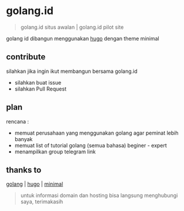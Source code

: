 # golang.id

> golang.id situs awalan | golang.id pilot site

golang id dibangun menggunakan [hugo](https://gohugo.io/) dengan theme minimal

## contribute

silahkan jika ingin ikut membangun bersama golang.id

- silahkan buat issue
- silahkan Pull Request

## plan

rencana : 

- memuat perusahaan yang menggunakan golang agar peminat lebih banyak
- memuat list of tutorial golang (semua bahasa) beginer - expert
- menampilkan group telegram link


## thanks to
[golang](https://golang.org/) | [hugo](https://gohugo.io/) | [minimal](https://github.com/calintat/minimal)

> untuk informasi domain dan hosting bisa langsung menghubungi saya, terimakasih

